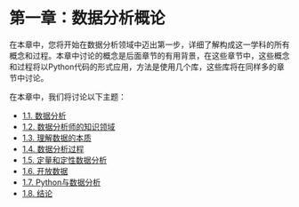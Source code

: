 
# 第一章：数据分析概论

在本章中，您将开始在数据分析领域中迈出第一步，详细了解构成这一学科的所有概念和过程。本章中讨论的概念是后面章节的有用背景，在这些章节中，这些概念和过程将以Python代码的形式应用，方法是使用几个库，这些库将在同样多的章节中讨论。

在本章中，我们将讨论以下主题：

* [1.1. 数据分析](section01.md)
* [1.2. 数据分析师的知识领域](section02.md)
* [1.3. 理解数据的本质](section03.md)
* [1.4. 数据分析过程](section04.md)
* [1.5. 定量和定性数据分析](section05.md)
* [1.6. 开放数据](section06.md)
* [1.7. Python与数据分析](section07.md)
* [1.8. 结论](section08.md)

